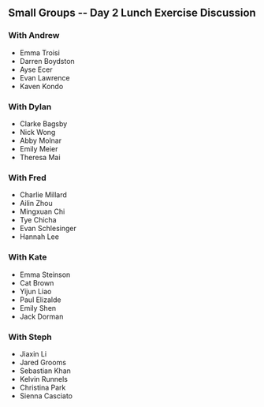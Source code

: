 ## Small Groups -- Day 2 Lunch Exercise Discussion

### With Andrew
* Emma Troisi
* Darren Boydston
* Ayse Ecer
* Evan Lawrence
* Kaven Kondo

### With Dylan
* Clarke Bagsby
* Nick Wong
* Abby Molnar
* Emily Meier
* Theresa Mai

### With Fred
* Charlie Millard
* Ailin Zhou
* Mingxuan Chi
* Tye Chicha
* Evan Schlesinger
* Hannah Lee

### With Kate
* Emma Steinson
* Cat Brown
* Yijun Liao
* Paul Elizalde
* Emily Shen
* Jack Dorman

### With Steph
* Jiaxin Li
* Jared Grooms
* Sebastian Khan
* Kelvin Runnels
* Christina Park
* Sienna Casciato
